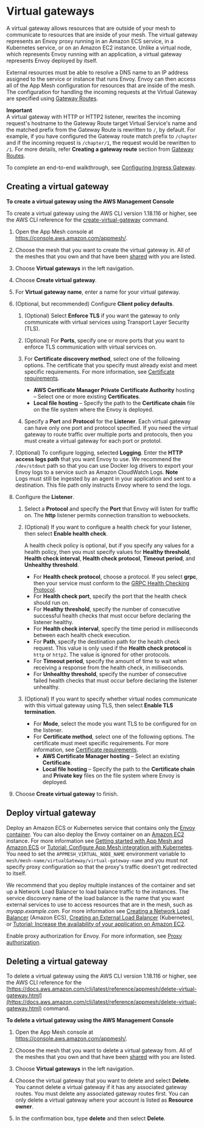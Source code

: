 # Virtual gateways<a name="virtual_gateways"></a>

A virtual gateway allows resources that are outside of your mesh to communicate to resources that are inside of your mesh\. The virtual gateway represents an Envoy proxy running in an Amazon ECS service, in a Kubernetes service, or on an Amazon EC2 instance\. Unlike a virtual node, which represents Envoy running with an application, a virtual gateway represents Envoy deployed by itself\. 

External resources must be able to resolve a DNS name to an IP address assigned to the service or instance that runs Envoy\. Envoy can then access all of the App Mesh configuration for resources that are inside of the mesh\. The configuration for handling the incoming requests at the Virtual Gateway are specified using [Gateway Routes](https://docs.aws.amazon.com/app-mesh/latest/userguide/gateway-routes.html)\. 

**Important**  
A virtual gateway with HTTP or HTTP2 listener, rewrites the incoming request's hostname to the Gateway Route target Virtual Service's name and the matched prefix from the Gateway Route is rewritten to `/`, by default. For example, if you have configured the Gateway route match prefix to `/chapter` and if the incoming request is `/chapter/1`, the request would be rewritten to `/1`. For more details, refer **Creating a gateway route** section from [Gateway Routes](https://docs.aws.amazon.com/app-mesh/latest/userguide/gateway-routes.html)\.

To complete an end\-to\-end walkthrough, see [Configuring Ingress Gateway](https://github.com/aws/aws-app-mesh-examples/tree/master/walkthroughs/howto-ingress-gateway)\.

## Creating a virtual gateway<a name="create-virtual-gateway"></a>

**To create a virtual gateway using the AWS Management Console**

 To create a virtual gateway using the AWS CLI version 1\.18\.116 or higher, see the AWS CLI reference for the [create\-virtual\-gateway](https://docs.aws.amazon.com/cli/latest/reference/appmesh/create-virtual-gateway.html) command\.

1. Open the App Mesh console at [https://console\.aws\.amazon\.com/appmesh/](https://console.aws.amazon.com/appmesh/)\. 

1. Choose the mesh that you want to create the virtual gateway in\. All of the meshes that you own and that have been [shared](sharing.md) with you are listed\.

1. Choose **Virtual gateways** in the left navigation\.

1. Choose **Create virtual gateway**\.

1. For **Virtual gateway name**, enter a name for your virtual gateway\.

1. \(Optional, but recommended\) Configure **Client policy defaults**\.

   1. \(Optional\) Select **Enforce TLS** if you want the gateway to only communicate with virtual services using Transport Layer Security \(TLS\)\.

   1. \(Optional\) For **Ports**, specify one or more ports that you want to enforce TLS communication with virtual services on\.

   1. For **Certificate discovery method**, select one of the following options\. The certificate that you specify must already exist and meet specific requirements\. For more information, see [Certificate requirements](tls.md#virtual-node-tls-prerequisites)\.
      + **AWS Certificate Manager Private Certificate Authority** hosting – Select one or more existing **Certificates**\.
      + **Local file hosting** – Specify the path to the **Certificate chain** file on the file system where the Envoy is deployed\.

   1. Specify a **Port** and **Protocol** for the **Listener**\. Each virtual gateway can have only one port and protocol specified\. If you need the virtual gateway to route traffic over multiple ports and protocols, then you must create a virtual gateway for each port or prototol\.

1. \(Optional\) To configure logging, selected **Logging**\. Enter the **HTTP access logs path** that you want Envoy to use\. We recommend the `/dev/stdout` path so that you can use Docker log drivers to export your Envoy logs to a service such as Amazon CloudWatch Logs\.
**Note**  
Logs must still be ingested by an agent in your application and sent to a destination\. This file path only instructs Envoy where to send the logs\. 

1. Configure the **Listener**\.

   1. Select a **Protocol** and specify the **Port** that Envoy will listen for traffic on\. The **http** listener permits connection transition to websockets\.

   1. \(Optional\) If you want to configure a health check for your listener, then select **Enable health check**\.

      A health check policy is optional, but if you specify any values for a health policy, then you must specify values for **Healthy threshold**, **Health check interval**, **Health check protocol**, **Timeout period**, and **Unhealthy threshold**\.
      + For **Health check protocol**, choose a protocol\. If you select **grpc**, then your service must conform to the [GRPC Health Checking Protocol](https://github.com/grpc/grpc/blob/master/doc/health-checking.md)\.
      + For **Health check port**, specify the port that the health check should run on\.
      + For **Healthy threshold**, specify the number of consecutive successful health checks that must occur before declaring the listener healthy\.
      + For **Health check interval**, specify the time period in milliseconds between each health check execution\.
      + For **Path**, specify the destination path for the health check request\. This value is only used if the **Health check protocol** is `http` or `http2`\. The value is ignored for other protocols\.
      + For **Timeout period**, specify the amount of time to wait when receiving a response from the health check, in milliseconds\.
      + For **Unhealthy threshold**, specify the number of consecutive failed health checks that must occur before declaring the listener unhealthy\.

   1. \(Optional\) If you want to specify whether virtual nodes communicate with this virtual gateway using TLS, then select **Enable TLS termination**\.
      + For **Mode**, select the mode you want TLS to be configured for on the listener\.
      + For **Certificate method**, select one of the following options\. The certificate must meet specific requirements\. For more information, see [Certificate requirements](tls.md#virtual-node-tls-prerequisites)\.
        + **AWS Certificate Manager hosting** – Select an existing **Certificate**\.
        + **Local file hosting** – Specify the path to the **Certificate chain** and **Private key** files on the file system where Envoy is deployed\.

1. Choose **Create virtual gateway** to finish\.

## Deploy virtual gateway<a name="deploy-virtual-gateway"></a>

Deploy an Amazon ECS or Kubernetes service that contains only the [Envoy container](envoy.md)\. You can also deploy the Envoy container on an [Amazon EC2](https://docs.aws.amazon.com/app-mesh/latest/userguide/appmesh-getting-started.html#update-services) instance\. For more information see [Getting started with App Mesh and Amazon ECS](https://docs.aws.amazon.com/AmazonECS/latest/developerguide/appmesh-getting-started.html#update-services) or [Tutorial: Configure App Mesh integration with Kubernetes](https://docs.aws.amazon.com/app-mesh/latest/userguide/mesh-k8s-integration.html)\. You need to set the `APPMESH_VIRTUAL_NODE_NAME` environment variable to `mesh/mesh-name/virtualGateway/virtual-gateway-name` and you must not specify proxy configuration so that the proxy's traffic doesn't get redirected to itself\.

We recommend that you deploy multiple instances of the container and set up a Network Load Balancer to load balance traffic to the instances\. The service discovery name of the load balancer is the name that you want external services to use to access resources that are in the mesh, such as *myapp\.example\.com*\. For more information see [Creating a Network Load Balancer](https://docs.aws.amazon.com/AmazonECS/latest/developerguide/create-network-load-balancer.html) \(Amazon ECS\), [Creating an External Load Balancer](https://kubernetes.io/docs/tasks/access-application-cluster/create-external-load-balancer/) \(Kubernetes\), or [Tutorial: Increase the availability of your application on Amazon EC2](https://docs.aws.amazon.com/AWSEC2/latest/UserGuide/ec2-increase-availability.html)\.

Enable proxy authorization for Envoy\. For more information, see [Proxy authorization](proxy-authorization.md)\.

## Deleting a virtual gateway<a name="delete-virtual-gateway"></a>

To delete a virtual gateway using the AWS CLI version 1\.18\.116 or higher, see the AWS CLI reference for the [https://docs.aws.amazon.com/cli/latest/reference/appmesh/delete-virtual-gateway.html](https://docs.aws.amazon.com/cli/latest/reference/appmesh/delete-virtual-gateway.html) command\.

**To delete a virtual gateway using the AWS Management Console**

1. Open the App Mesh console at [https://console\.aws\.amazon\.com/appmesh/](https://console.aws.amazon.com/appmesh/)\. 

1. Choose the mesh that you want to delete a virtual gateway from\. All of the meshes that you own and that have been [shared](sharing.md) with you are listed\.

1. Choose **Virtual gateways** in the left navigation\.

1. Choose the virtual gateway that you want to delete and select **Delete**\. You cannot delete a virtual gateway if it has any associated gateway routes\. You must delete any associated gateway routes first\. You can only delete a virtual gateway where your account is listed as **Resource owner**\.

1. In the confirmation box, type **delete** and then select **Delete**\.
